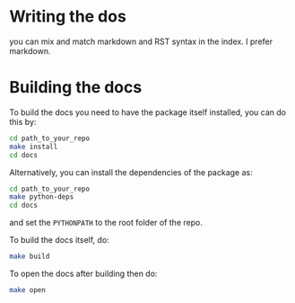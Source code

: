# Writing the dos

you can mix and match markdown and RST syntax in the index. I prefer markdown.

# Building the docs

To build the docs you need to have the package itself installed, you can do this by:
```bash
cd path_to_your_repo
make install
cd docs
```

Alternatively, you can install the dependencies of the package as:
```bash
cd path_to_your_repo
make python-deps
cd docs
```
and set the `PYTHONPATH` to the root folder of the repo.

To build the docs itself, do:

```bash
make build
```

To open the docs after building then do:
```bash
make open
```
